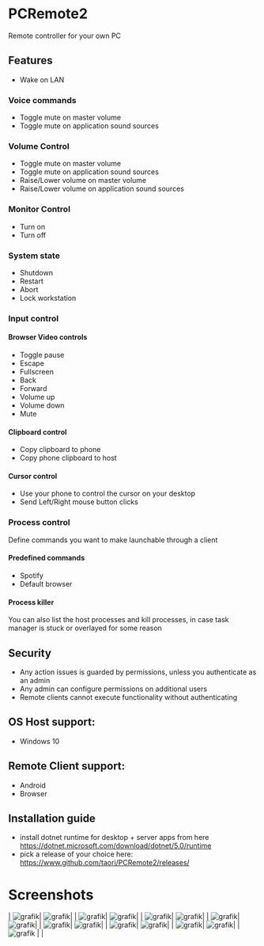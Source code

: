 # PCRemote2
Remote controller for your own PC

## Features
  - Wake on LAN
  
### Voice commands
  - Toggle mute on master volume
  - Toggle mute on application sound sources

### Volume Control 
  - Toggle mute on master volume
  - Toggle mute on application sound sources
  - Raise/Lower volume on master volume
  - Raise/Lower volume on application sound sources

### Monitor Control
  - Turn on
  - Turn off

### System state
  - Shutdown
  - Restart
  - Abort
  - Lock workstation

### Input control

#### Browser Video controls
  - Toggle pause
  - Escape
  - Fullscreen
  - Back
  - Forward
  - Volume up
  - Volume down
  - Mute

#### Clipboard control
- Copy clipboard to phone
- Copy phone clipboard to host

#### Cursor control
- Use your phone to control the cursor on your desktop
- Send Left/Right mouse button clicks

### Process control
Define commands you want to make launchable through a client

#### Predefined commands
- Spotify
- Default browser

#### Process killer

You can also list the host processes and kill processes, in case task manager is stuck or overlayed for some reason

## Security
- Any action issues is guarded by permissions, unless you authenticate as an admin
- Any admin can configure permissions on additional users
- Remote clients cannot execute functionality without authenticating

## OS Host support:
- Windows 10

## Remote Client support:
- Android
- Browser

## Installation guide
- install dotnet runtime for desktop + server apps from here https://dotnet.microsoft.com/download/dotnet/5.0/runtime
- pick a release of your choice here: https://www.github.com/taori/PCRemote2/releases/

# Screenshots

| ![grafik](https://user-images.githubusercontent.com/5545184/130106394-4375654d-a77f-433e-b539-786994b10cfe.png)| ![grafik](https://user-images.githubusercontent.com/5545184/130106837-bf7c0dc8-4d44-44f2-a471-47eaae3556c9.png)| 
| ![grafik](https://user-images.githubusercontent.com/5545184/130107004-3a7fb2c6-7449-4e18-9681-826e61b18886.png)| ![grafik](https://user-images.githubusercontent.com/5545184/130107441-4a5cee28-0c89-4470-ab24-9bc25a968a41.png)| 
| ![grafik](https://user-images.githubusercontent.com/5545184/130107543-e2f82184-f43c-4ee8-abbf-2ac26863ccc2.png)| ![grafik](https://user-images.githubusercontent.com/5545184/130107653-9d187171-a5e9-4a1d-a6c8-edb8bc75894d.png)|
| ![grafik](https://user-images.githubusercontent.com/5545184/130107734-188ce8b9-e66e-4c60-b495-80097b2c6fa2.png)| ![grafik](https://user-images.githubusercontent.com/5545184/130107818-4887a4f0-6acb-40e2-b8f1-1900210e2399.png)|
| ![grafik](https://user-images.githubusercontent.com/5545184/130107882-cc9020b9-8a08-4b9f-bcc0-e8b53cfd5990.png)| ![grafik](https://user-images.githubusercontent.com/5545184/130107979-d98bd4d5-897f-41d1-818f-4071ccff39e4.png)|
| ![grafik](https://user-images.githubusercontent.com/5545184/130108055-627bfb5f-3857-4188-a421-833ebce6ddbe.png)| ![grafik](https://user-images.githubusercontent.com/5545184/130108151-6900502e-d8b2-48e1-a622-280507218f87.png)|
| ![grafik](https://user-images.githubusercontent.com/5545184/130108266-dcfe3061-f8fa-4d0a-9d7a-10a7942f08af.png)| ![grafik](https://user-images.githubusercontent.com/5545184/130108335-a4c68705-fbe1-4dd1-ac4b-ab3efa671b09.png)|
| ![grafik](https://user-images.githubusercontent.com/5545184/130108409-20873bc1-a21a-454d-9cfa-d3138c4c7214.png) | |










